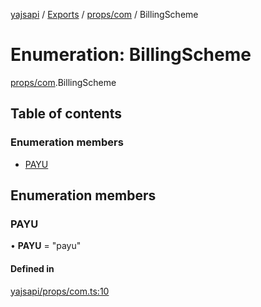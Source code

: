 [yajsapi](../README.md) / [Exports](../modules.md) / [props/com](../modules/props_com.md) / BillingScheme

# Enumeration: BillingScheme

[props/com](../modules/props_com.md).BillingScheme

## Table of contents

### Enumeration members

- [PAYU](props_com.billingscheme.md#payu)

## Enumeration members

### PAYU

• **PAYU** = "payu"

#### Defined in

[yajsapi/props/com.ts:10](https://github.com/golemfactory/yajsapi/blob/8f42a91/yajsapi/props/com.ts#L10)
